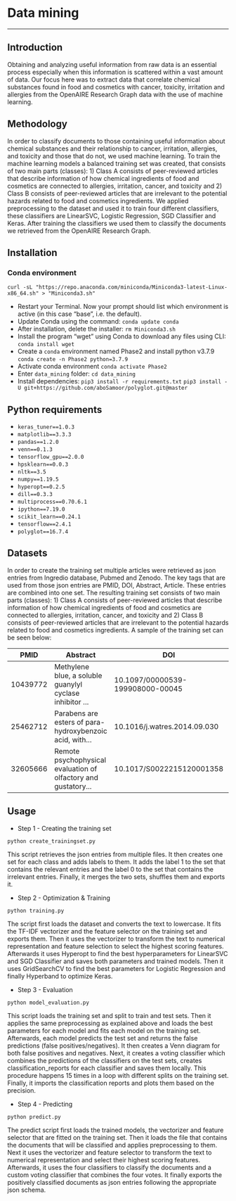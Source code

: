 # Data mining
---
## Introduction
Obtaining and analyzing useful information from raw data is an essential process especially when this information is scattered within a vast amount of data. Our focus here was to extract data that correlate chemical substances found in food and cosmetics with cancer, toxicity, irritation and allergies from the OpenAIRE Research Graph data with the use of machine learning. 

## Methodology
In order to classify documents to those containing useful information about chemical substances and their relationship to cancer, irritation, allergies, and toxicity and those that do not, we used machine learning. To train the machine learning models a balanced training set was created, that consists of two main parts (classes): 1) Class A consists of peer-reviewed articles that describe information of how chemical ingredients of food and cosmetics are connected to allergies, irritation, cancer, and toxicity and 2) Class B consists of peer-reviewed articles that are irrelevant to the potential hazards related to food and cosmetics ingredients. We applied preprocessing to the dataset and used it to train four different classifiers, these classifiers are LinearSVC, Logistic Regression, SGD Classifier and Keras. After training the classifiers we used them to classify the documents we retrieved from the OpenAIRE Research Graph.

## Installation
### Conda environment
`curl -sL "https://repo.anaconda.com/miniconda/Miniconda3-latest-Linux-x86_64.sh" > "Miniconda3.sh"`
* Restart your Terminal. Now your prompt should list which environment is active (in this case “base”, i.e. the default).
*    Update Conda using the command:
`conda update conda`
*    After installation, delete the installer:
`rm Miniconda3.sh`
*    Install the program “wget” using Conda to download any files using CLI:
`conda install wget`
*    Create a `conda` environment named Phase2 and install python v3.7.9
`conda create -n Phase2 python=3.7.9`
*    Activate conda environment 
`conda activate Phase2`
*    Enter `data_mining` folder: `cd data_mining`
*    Install dependencies:
`pip3 install -r requirements.txt`
`pip3 install -U git+https://github.com/aboSamoor/polyglot.git@master`

## Python requirements
* `keras_tuner==1.0.3`
* `matplotlib==3.3.3`
* `pandas==1.2.0`
* `venn==0.1.3`
* `tensorflow_gpu==2.0.0`
* `hpsklearn==0.0.3`
* `nltk==3.5`
* `numpy==1.19.5`
* `hyperopt==0.2.5`
* `dill==0.3.3`
* `multiprocess==0.70.6.1`
* `ipython==7.19.0`
* `scikit_learn==0.24.1`
* `tensorflow==2.4.1`
* `polyglot==16.7.4`

## Datasets
In order to create the training set multiple articles were retrieved as json entries from Ingredio database, Pubmed and Zenodo. The key tags that are used from those json entries are PMID, DOI, Abstract, Article. These entries are combined into one set. The resulting training set consists of two main parts (classes): 1) Class A consists of peer-reviewed articles that describe information of how chemical ingredients of food and cosmetics are connected to allergies, irritation, cancer, and toxicity and 2) Class B consists of peer-reviewed articles that are irrelevant to the potential hazards related to food and cosmetics ingredients. A sample of the training set can be seen below:


PMID|Abstract|DOI|target
-|-|-|-
10439772|Methylene blue, a soluble guanylyl cyclase inhibitor ...|10.1097/00000539-199908000-00045|1
25462712|Parabens are esters of para-hydroxybenzoic acid, with...|10.1016/j.watres.2014.09.030|1
32605666|Remote psychophysical evaluation of olfactory and gustatory...|10.1017/S0022215120001358|0

## Usage

* Step 1 - Creating the training set

`python create_trainingset.py`

This script retrieves the json entries from multiple files. It then creates one set for each class and adds labels to them. It adds the label 1 to the set that contains the relevant entries and the label 0 to the set that contains the irrelevant entries. Finally, it merges the two sets, shuffles them and exports it.


* Step 2 - Optimization & Training 

`python training.py`

The script first loads the dataset and converts the text to lowercase. It fits the TF-IDF vectorizer and the feature selector on the training set and exports them.
Then it uses the vectorizer to transform the text to numerical representation and feature selection to select the highest scoring features. Afterwards it uses Hyperopt to find the best hyperparameters for LinearSVC and SGD Classifier and saves both parameters and trained models. Then it uses GridSearchCV to find the best parameters for Logistic Regression and finally Hyperband to optimize Keras.


* Step 3 - Evaluation

`python model_evaluation.py`

This script loads the training set and split to train and test sets. Then it applies the same preprocessing as explained above and loads the best parameters for each model and fits each model on the training set. Afterwards, each model predicts the test set and returns the false predictions (false positives/negatives). It then creates a Venn diagram for both false positives and negatives. Next, it creates a voting classifier which combines the predictions of the classifiers on the test sets, creates classification_reports for each classifier and saves them locally. This procedure happens 15 times in a loop with different splits on the training set.
Finally, it imports the classification reports and plots them based on the precision.

* Step 4 - Predicting

`python predict.py`

The predict script first loads the trained models, the vectorizer and feature selector that are fitted on the training set. Then it loads the file that contains the documents that will be classified and applies preprocessing to them. Next it uses the vectorizer and feature selector to transform the text to numerical representation and select their highest scoring features. Afterwards, it uses the four classifiers to classify the documents and a custom voting classifier that combines the four votes. It finally exports the positively classified documents as json entries following the appropriate json schema.


